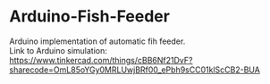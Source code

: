 # Arduino-Fish-Feeder
Arduino implementation of automatic fih feeder.
<br>
Link to Arduino simulation:
<br>
https://www.tinkercad.com/things/cBB6Nf21DvF?sharecode=OmL85oYGy0MRLUwjBRf00_ePbh9sCC01klScCB2-BUA
